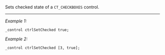 Sets checked state of a `CT_CHECKBOXES` control.


---
*Example 1:*
```sqf
_control ctrlSetChecked true;
```

*Example 2:*
```sqf
_control ctrlSetChecked [3, true];
```